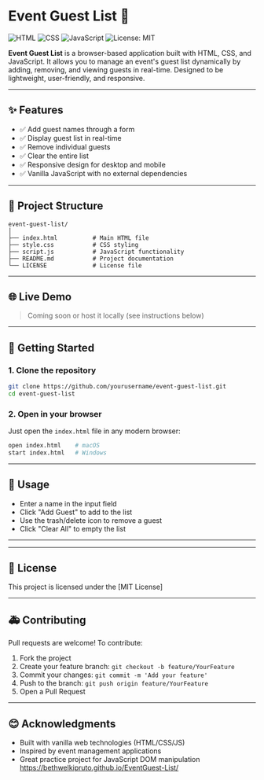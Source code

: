 # Event Guest List 🎉

![HTML](https://img.shields.io/badge/HTML-5-orange.svg)
![CSS](https://img.shields.io/badge/CSS-3-blue.svg)
![JavaScript](https://img.shields.io/badge/JavaScript-ES6-yellow.svg)
![License: MIT](https://img.shields.io/badge/License-MIT-green.svg)

**Event Guest List** is a browser-based application built with HTML, CSS, and JavaScript. It allows you to manage an event's guest list dynamically by adding, removing, and viewing guests in real-time. Designed to be lightweight, user-friendly, and responsive.

---

## ✨ Features

* ✅ Add guest names through a form
* ✅ Display guest list in real-time
* ✅ Remove individual guests
* ✅ Clear the entire list
* ✅ Responsive design for desktop and mobile
* ✅ Vanilla JavaScript with no external dependencies

---

## 📁 Project Structure

```
event-guest-list/
│
├── index.html          # Main HTML file
├── style.css           # CSS styling
├── script.js           # JavaScript functionality
├── README.md           # Project documentation
└── LICENSE             # License file
```

---

## 🌐 Live Demo

> Coming soon or host it locally (see instructions below)

---

## 🚀 Getting Started

### 1. Clone the repository

```bash
git clone https://github.com/yourusername/event-guest-list.git
cd event-guest-list
```

### 2. Open in your browser

Just open the `index.html` file in any modern browser:

```bash
open index.html    # macOS
start index.html   # Windows
```

---

## 🔄 Usage

* Enter a name in the input field
* Click "Add Guest" to add to the list
* Use the trash/delete icon to remove a guest
* Click "Clear All" to empty the list

---

---

## 🚪 License

This project is licensed under the [MIT License]

---

## 🚑 Contributing

Pull requests are welcome! To contribute:

1. Fork the project
2. Create your feature branch: `git checkout -b feature/YourFeature`
3. Commit your changes: `git commit -m 'Add your feature'`
4. Push to the branch: `git push origin feature/YourFeature`
5. Open a Pull Request

---

## 😊 Acknowledgments

* Built with vanilla web technologies (HTML/CSS/JS)
* Inspired by event management applications
* Great practice project for JavaScript DOM manipulation
https://bethwelkipruto.github.io/EventGuest-List/